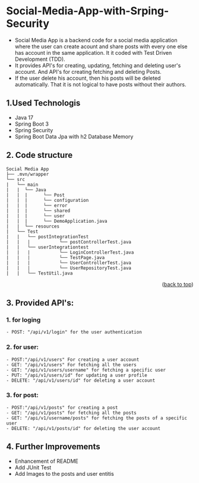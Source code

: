 # Social-Media-App-with-Srping-Security
- Social Media App is a backend code for a social media application where the user can create acount and share posts with every one else has account in the same application. It it coded with Test Driven Development (TDD).
- It provides API's for creating, updating, fetching and deleting user's account. And API's for creating fetching and deleting Posts.
- If the user delete his account, then his posts will be deleted automatically. That it is not logical to have posts without their authors. 

## 1.Used Technologis
- Java 17
- Spring Boot 3
- Spring Security
- Spring Boot Data Jpa with h2 Database Memory 

## 2. Code structure

```
Social Media App
├── .mvn/wrapper
└── src
|   └── main
|   |  └── Java
|   |  |      └── Post
|   |  |      └── configuration
|   |  |      └── error
|   |  |      └── shared
|   |  |      └── user
|   |  |      └── DemoApplication.java
|   |  └── resources
|   └── Test
|   |   └── postIntegrationTest
|   |   |           └── postControllerTest.java
|   |   └── userIntegrationtest
|   |   |           └── LoginControllerTest.java
|   |   |           └── TestPage.java
|   |   |           └── UserControllerTest.java
|   |   |           └── UserRepositoryTest.java
|   |   └── TestUtil.java
```

<p align="right">(<a href="#top">back to top</a>)</p>

## 3. Provided API's:
   ### 1. for loging 
    - POST: "/api/v1/login" for the user authentication
   ### 2. for user:
    - POST:"/api/v1/users" For creating a user account 
    - GET: "/api/v1/users" For fetching all the users
    - GET: "/api/v1/users/username" for fetching a specific user
    - PUT: "/api/v1/users/id" for updating a user profile
    - DELETE: "/api/v1/users/id" for deleting a user account
   ### 3. for post:
    - POST:"/api/v1/posts" for creating a post
    - GET: "/api/v1/posts" for fetching all the posts
    - GET: "/api/v1/username/posts" for fetching the posts of a specific user
    - DELETE: "/api/v1/posts/id" for deleting the user account



## 4. Further Improvements
- Enhancement of README
- Add JUnit Test 
- Add Images to the posts and user entitis
